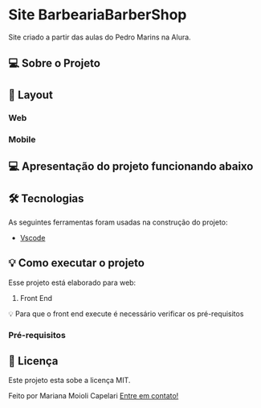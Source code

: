 # Site BarbeariaBarberShop

Site criado a partir das aulas do Pedro Marins na Alura.


## 💻 Sobre o Projeto

## 🎨 Layout

### Web

### Mobile

## 💻 Apresentação do projeto funcionando abaixo

## 🛠 Tecnologias

As seguintes ferramentas foram usadas na construção do projeto:

- [Vscode][vscode]

## 💡 Como executar o projeto

Esse projeto está elaborado para web:

1. Front End 

💡 Para que o front end execute é necessário verificar os pré-requisitos

### Pré-requisitos

## 📝 Licença

Este projeto esta sobe a licença MIT.

Feito por Mariana Moioli Capelari [Entre em contato!](https://www.linkedin.com/in/mariana-moioli-capelari/)

[vscode]: https://code.visualstudio.com/
